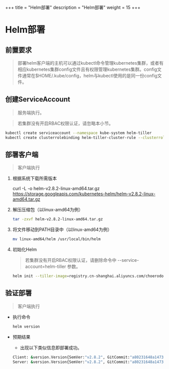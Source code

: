 +++
title = "Helm部署"
description = "Helm部署"
weight = 15
+++

# Helm部署

## 前置要求

<blockquote class="warning">
部署helm客户端的主机可以通过kubectl命令管理kubernetes集群，或者有相应kubernetes集群config文件且有权限管理kubernetes集群。config文件通常在$HOME/.kube/config，helm与kubectl使用的是同一份config文件。
</blockquote>

## 创建ServiceAccount

<blockquote class="note">
服务端执行。
</blockquote>

<blockquote class="warning">
若集群没有开启RBAC权限认证，请忽略本小节。
</blockquote>

```bash
kubectl create serviceaccount --namespace kube-system helm-tiller
kubectl create clusterrolebinding helm-tiller-cluster-rule --clusterrole=cluster-admin --serviceaccount=kube-system:helm-tiller
```

## 部署客户端

<blockquote class="note">
客户端执行
</blockquote>

1. 根据系统下载所需版本  

    curl -L -o helm-v2.8.2-linux-amd64.tar.gz https://storage.googleapis.com/kubernetes-helm/helm-v2.8.2-linux-amd64.tar.gz
1. 解压压缩包（以linux-amd64为例）

    ```bash
    tar -zxvf helm-v2.8.2-linux-amd64.tar.gz
    ```
1. 将文件移动到PATH目录中（以linux-amd64为例）

    ```bash
    mv linux-amd64/helm /usr/local/bin/helm
    ```
1. 初始化Helm

    <blockquote class="warning">
    若集群没有开启RBAC权限认证，请删除命令中 --service-account=helm-tiller 参数。
    </blockquote>

    ```bash
    helm init --tiller-image=registry.cn-shanghai.aliyuncs.com/choerodon/tiller:v2.8.2 --stable-repo-url https://kubernetes.oss-cn-hangzhou.aliyuncs.com/charts --service-account=helm-tiller
    ```

## 验证部署

<blockquote class="note">
客户端执行
</blockquote>

- 执行命令

    ```bash
    helm version
    ```

- 预期结果
    - 出现以下类似信息即部署成功。
    
    ```bash
    Client: &version.Version{SemVer:"v2.8.2", GitCommit:"a80231648a1473929271764b920a8e346f6de844", GitTreeState:"clean"}
    Server: &version.Version{SemVer:"v2.8.2", GitCommit:"a80231648a1473929271764b920a8e346f6de844", GitTreeState:"clean"}
    ```